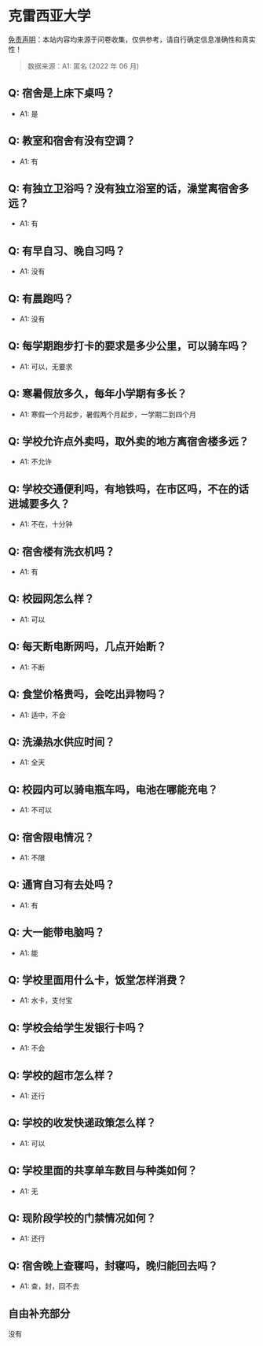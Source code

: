 # 克雷西亚大学

[免责声明](https://colleges.chat/#_3)：本站内容均来源于问卷收集，仅供参考，请自行确定信息准确性和真实性！

> 数据来源：A1: 匿名 (2022 年 06 月)

## Q: 宿舍是上床下桌吗？

- A1: 是

## Q: 教室和宿舍有没有空调？

- A1: 有

## Q: 有独立卫浴吗？没有独立浴室的话，澡堂离宿舍多远？

- A1: 有

## Q: 有早自习、晚自习吗？

- A1: 没有

## Q: 有晨跑吗？

- A1: 没有

## Q: 每学期跑步打卡的要求是多少公里，可以骑车吗？

- A1: 可以，无要求

## Q: 寒暑假放多久，每年小学期有多长？

- A1: 寒假一个月起步，暑假两个月起步，一学期二到四个月

## Q: 学校允许点外卖吗，取外卖的地方离宿舍楼多远？

- A1: 不允许

## Q: 学校交通便利吗，有地铁吗，在市区吗，不在的话进城要多久？

- A1: 不在，十分钟

## Q: 宿舍楼有洗衣机吗？

- A1: 有

## Q: 校园网怎么样？

- A1: 可以

## Q: 每天断电断网吗，几点开始断？

- A1: 不断

## Q: 食堂价格贵吗，会吃出异物吗？

- A1: 适中，不会

## Q: 洗澡热水供应时间？

- A1: 全天

## Q: 校园内可以骑电瓶车吗，电池在哪能充电？

- A1: 不可以

## Q: 宿舍限电情况？

- A1: 不限

## Q: 通宵自习有去处吗？

- A1: 有

## Q: 大一能带电脑吗？

- A1: 能

## Q: 学校里面用什么卡，饭堂怎样消费？

- A1: 水卡，支付宝

## Q: 学校会给学生发银行卡吗？

- A1: 不会

## Q: 学校的超市怎么样？

- A1: 还行

## Q: 学校的收发快递政策怎么样？

- A1: 可以

## Q: 学校里面的共享单车数目与种类如何？

- A1: 无

## Q: 现阶段学校的门禁情况如何？

- A1: 还行

## Q: 宿舍晚上查寝吗，封寝吗，晚归能回去吗？

- A1: 查，封，回不去

## 自由补充部分

没有